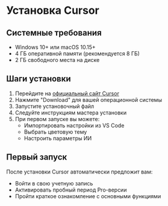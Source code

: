 # Установка Cursor

## Системные требования
- Windows 10+ или macOS 10.15+
- 4 ГБ оперативной памяти (рекомендуется 8 ГБ)
- 2 ГБ свободного места на диске

## Шаги установки
1. Перейдите на [официальный сайт Cursor](https://www.cursor.com/)
2. Нажмите "Download" для вашей операционной системы
3. Запустите установочный файл
4. Следуйте инструкциям мастера установки
5. При первом запуске вы можете:
   - Импортировать настройки из VS Code
   - Выбрать цветовую тему
   - Настроить параметры ИИ

## Первый запуск
После установки Cursor автоматически предложит вам:
- Войти в свою учетную запись
- Активировать пробный период Pro-версии
- Пройти краткое ознакомление с основными функциями